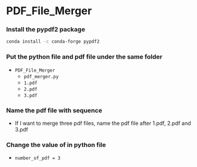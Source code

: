 # PDF_File_Merger



### Install the pypdf2 package
```bash
conda install -c conda-forge pypdf2
```

### Put the python file and pdf file under the same folder
- `PDF_File_Merger`
    - `pdf_merger.py`
    - `1.pdf`
    - `2.pdf`
    - `3.pdf`

### Name the pdf file with sequence 
- If I want to merge three pdf files, name the pdf file after 1.pdf, 2.pdf and 3.pdf

### Change the value of  in python file 
- `number_of_pdf = 3`